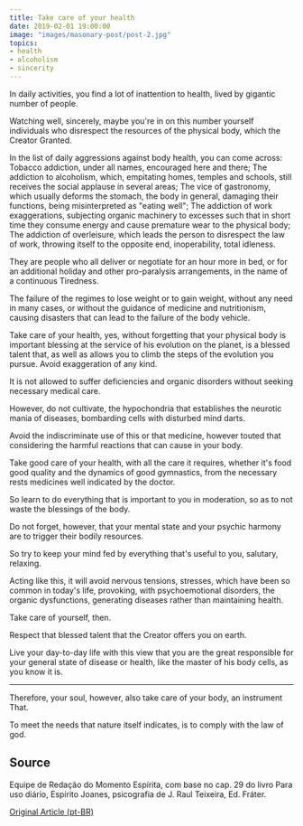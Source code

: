 ```yaml
---
title: Take care of your health
date: 2019-02-01 19:00:00
image: "images/masonary-post/post-2.jpg"
topics: 
- health
- alcoholism
- sincerity
---
```



In daily activities, you find a lot of inattention to health, lived
by gigantic number of people.

Watching well, sincerely, maybe you're in on this number yourself
individuals who disrespect the resources of the physical body, which the Creator
Granted.

In the list of daily aggressions against body health, you can
come across:
Tobacco addiction, under all names, encouraged here and there;
The addiction to alcoholism, which, empitating homes, temples and schools, still receives the
social applause in several areas;
The vice of gastronomy, which usually deforms the stomach, the body in general,
damaging their functions, being misinterpreted as "eating well";
The addiction of work exaggerations, subjecting organic machinery to excesses
such that in short time they consume energy and cause premature wear to the
physical body;
The addiction of overleisure, which leads the person to disrespect the law of
work, throwing itself to the opposite end, inoperability, total idleness.

They are people who all deliver or negotiate for an hour more in bed, or for
an additional holiday and other pro-paralysis arrangements, in the name of a continuous
Tiredness.

The failure of the regimes to lose weight or to gain weight, without any need
in many cases, or without the guidance of medicine and nutritionism, causing
disasters that can lead to the failure of the body vehicle.

Take care of your health, yes, without forgetting that your physical body is important
blessing at the service of his evolution on the planet, is a blessed talent that, as well as
allows you to climb the steps of the evolution you pursue.
Avoid exaggeration of any kind.

It is not allowed to suffer deficiencies and organic disorders without seeking
necessary medical care.

However, do not cultivate, the hypochondria that establishes the neurotic mania of
diseases, bombarding cells with disturbed mind darts.

Avoid the indiscriminate use of this or that medicine, however touted that
considering the harmful reactions that can cause in your body.

Take good care of your health, with all the care it requires, whether it's food
good quality and the dynamics of good gymnastics, from the necessary rests
medicines well indicated by the doctor.

So learn to do everything that is important to you in moderation, so as to
not waste the blessings of the body.

Do not forget, however, that your mental state and your psychic harmony are
to trigger their bodily resources.

So try to keep your mind fed by everything that's useful to you,
salutary, relaxing.

Acting like this, it will avoid nervous tensions, stresses, which have been so
common in today's life, provoking, with psychoemotional disorders, the
organic dysfunctions, generating diseases rather than maintaining health.

Take care of yourself, then.

Respect that blessed talent that the Creator offers you on earth.

Live your day-to-day life with this view that you are the great responsible for your
general state of disease or health, like the master of his body cells,
as you know it is.

* * *

Therefore, your soul, however, also take care of your body, an instrument
That.

To meet the needs that nature itself indicates, is to comply with the law of
god.

## Source
Equipe de Redação do Momento Espírita, com base no cap. 29 do livro Para uso
diário, Espírito Joanes, psicografia de J. Raul Teixeira, Ed. Fráter.


[Original Article (pt-BR)](http://www.momento.com.br/pt/ler_texto.php?id=1172)


